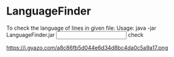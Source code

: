 # LanguageFinder

To check the language of lines in given file:
Usage: java -jar LanguageFinder.jar <input> <output> check

https://i.gyazo.com/a8c86fb5d044e6d34d8bc4da0c5a9a17.png
